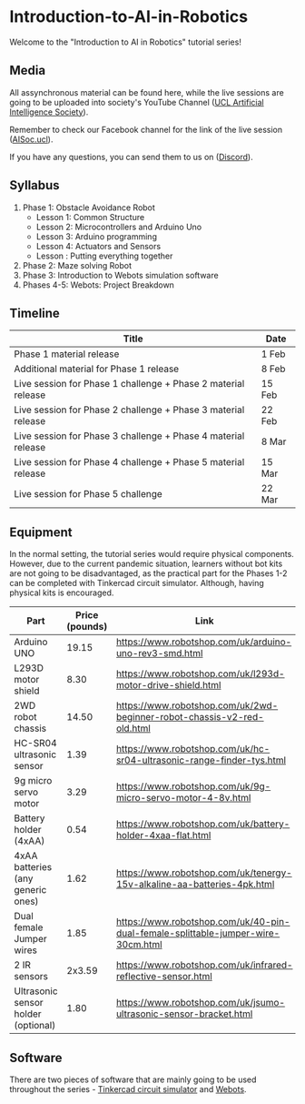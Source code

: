 # Introduction-to-AI-in-Robotics

Welcome to the "Introduction to AI in Robotics" tutorial series!

## Media

All assynchronous material can be found here, while the live sessions are going to be uploaded into society's YouTube Channel ([UCL Artificial Intelligence Society](https://www.youtube.com/channel/UC-5Whp878nPjOqKaL0tsDoA)).

Remember to check our Facebook channel for the link of the live session ([AISoc.ucl](https://www.facebook.com/AISoc.ucl)).

If you have any questions, you can send them to us on ([Discord](https://discord.gg/KSUZuQx)). 

## Syllabus

1. Phase 1: Obstacle Avoidance Robot
   - Lesson 1: Common Structure
   - Lesson 2: Microcontrollers and Arduino Uno
   - Lesson 3: Arduino programming
   - Lesson 4: Actuators and Sensors
   - Lesson : Putting everything together
2. Phase 2: Maze solving Robot
3. Phase 3: Introduction to Webots simulation software
4. Phases 4-5: Webots: Project Breakdown

## Timeline

| Title | Date |
| --- | --- |
| Phase 1 material release | 1 Feb |
| Additional material for Phase 1 release | 8 Feb |
| Live session for Phase 1 challenge + Phase 2 material release | 15 Feb |
| Live session for Phase 2 challenge + Phase 3 material release | 22 Feb |
| Live session for Phase 3 challenge + Phase 4 material release | 8 Mar |
| Live session for Phase 4 challenge + Phase 5 material release | 15 Mar |
| Live session for Phase 5 challenge | 22 Mar |


## Equipment

In the normal setting, the tutorial series would require physical components. However, due to the current pandemic situation, learners without bot kits are not going to be disadvantaged, as the practical part for the Phases 1-2 can be completed with Tinkercad circuit simulator. 
Although, having physical kits is encouraged.

| Part | Price (pounds) | Link |
| --- | --- | --- |
| Arduino UNO | 19.15 | https://www.robotshop.com/uk/arduino-uno-rev3-smd.html |
| L293D motor shield | 8.30 | https://www.robotshop.com/uk/l293d-motor-drive-shield.html |
| 2WD robot chassis | 14.50 | https://www.robotshop.com/uk/2wd-beginner-robot-chassis-v2-red-old.html |
| HC-SR04 ultrasonic sensor | 1.39 | https://www.robotshop.com/uk/hc-sr04-ultrasonic-range-finder-tys.html |
| 9g micro servo motor | 3.29 | https://www.robotshop.com/uk/9g-micro-servo-motor-4-8v.html |
| Battery holder (4xAA) | 0.54 | https://www.robotshop.com/uk/battery-holder-4xaa-flat.html |
| 4xAA batteries (any generic ones) | 1.62 | https://www.robotshop.com/uk/tenergy-15v-alkaline-aa-batteries-4pk.html |
| Dual female Jumper wires | 1.85 | https://www.robotshop.com/uk/40-pin-dual-female-splittable-jumper-wire-30cm.html |
| 2 IR sensors | 2x3.59 | https://www.robotshop.com/uk/infrared-reflective-sensor.html |
| Ultrasonic sensor holder (optional) | 1.80 | https://www.robotshop.com/uk/jsumo-ultrasonic-sensor-bracket.html |

## Software

There are two pieces of software that are mainly going to be used throughout the series - [Tinkercad circuit simulator](https://www.tinkercad.com/) and [Webots](https://cyberbotics.com).
